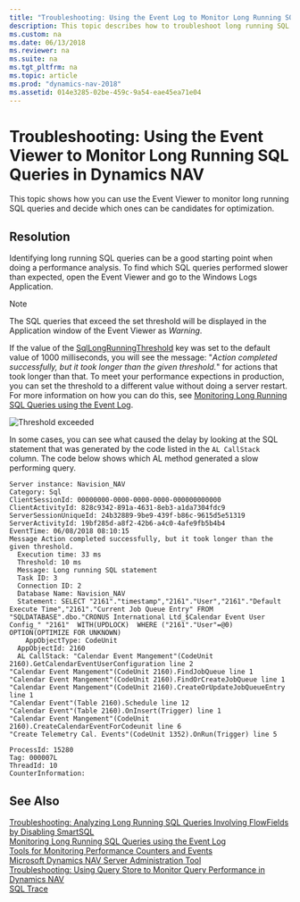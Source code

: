 ```yaml
---
title: "Troubleshooting: Using the Event Log to Monitor Long Running SQL Queries in Dynamics NAV"
description: This topic describes how to troubleshoot long running SQL queries that use the event viewer.
ms.custom: na
ms.date: 06/13/2018
ms.reviewer: na
ms.suite: na
ms.tgt_pltfrm: na
ms.topic: article
ms.prod: "dynamics-nav-2018"
ms.assetid: 014e3285-02be-459c-9a54-eae45ea71e04
---
```



# Troubleshooting: Using the Event Viewer to Monitor Long Running SQL Queries in Dynamics NAV

This topic shows how you can use the Event Viewer to monitor long running SQL queries and decide which ones can be candidates for optimization. 


## Resolution
Identifying long running SQL queries can be a good starting point when doing a performance analysis. To find which SQL queries performed slower than expected, open the Event Viewer and go to the Windows Logs Application. 

> [!NOTE]  
> The SQL queries that exceed the set threshold will be displayed in the Application window of the Event Viewer as *Warning*. 

If the value of the [SqlLongRunningThreshold](Configuring-Microsoft-Dynamics-NAV-Server.md) key was set to the default value of 1000 milliseconds, you will see the message: "*Action completed successfully, but it took longer than the given threshold.*" for actions that took longer than that. To meet your performance expections in production, you can set the threshold to a different value without doing a server restart. For more information on how you can do this, see [Monitoring Long Running SQL Queries using the Event Log](Monitoring-Long-Running-SQL-Queries-Event-Log.md). 


![Threshold exceeded](media/EventViewerExample1.png)

In some cases, you can see what caused the delay by looking at the SQL statement that was generated by the code listed in the `AL CallStack` column. The code below shows which AL method generated a slow performing query.

```
Server instance: Navision_NAV
Category: Sql
ClientSessionId: 00000000-0000-0000-0000-000000000000
ClientActivityId: 828c9342-891a-4631-8eb3-a1da7304fdc9
ServerSessionUniqueId: 24b32889-9be9-439f-b86c-9615d5e51319
ServerActivityId: 19bf285d-a8f2-42b6-a4c0-4afe9fb5b4b4
EventTime: 06/08/2018 08:10:15
Message Action completed successfully, but it took longer than the given threshold.
  Execution time: 33 ms
  Threshold: 10 ms
  Message: Long running SQL statement 
  Task ID: 3
  Connection ID: 2
  Database Name: Navision_NAV
  Statement: SELECT "2161"."timestamp","2161"."User","2161"."Default Execute Time","2161"."Current Job Queue Entry" FROM "SQLDATABASE".dbo."CRONUS International Ltd_$Calendar Event User Config_" "2161"  WITH(UPDLOCK)  WHERE ("2161"."User"=@0) OPTION(OPTIMIZE FOR UNKNOWN)
    AppObjectType: CodeUnit
  AppObjectId: 2160
  AL CallStack: "Calendar Event Mangement"(CodeUnit 2160).GetCalendarEventUserConfiguration line 2
"Calendar Event Mangement"(CodeUnit 2160).FindJobQueue line 1
"Calendar Event Mangement"(CodeUnit 2160).FindOrCreateJobQueue line 1
"Calendar Event Mangement"(CodeUnit 2160).CreateOrUpdateJobQueueEntry line 1
"Calendar Event"(Table 2160).Schedule line 12
"Calendar Event"(Table 2160).OnInsert(Trigger) line 1
"Calendar Event Mangement"(CodeUnit 2160).CreateCalendarEventForCodeunit line 6
"Create Telemetry Cal. Events"(CodeUnit 1352).OnRun(Trigger) line 5

ProcessId: 15280
Tag: 000007L
ThreadId: 10
CounterInformation:
```


## See Also
[Troubleshooting: Analyzing Long Running SQL Queries Involving FlowFields by Disabling SmartSQL](Troubleshooting-Queries-Involving-FlowFields-By-Disabling-SmartSQL.md)   
[Monitoring Long Running SQL Queries using the Event Log](Monitoring-Long-Running-SQL-Queries-Event-Log.md)  
[Tools for Monitoring Performance Counters and Events](Tools-for-Monitoring-Performance-Counters-and-Events.md)  
[Microsoft Dynamics NAV Server Administration Tool](Microsoft-Dynamics-NAV-Server-Administration-Tool.md)  
[Troubleshooting: Using Query Store to Monitor Query Performance in Dynamics NAV](troubleshooting-query-performance-using-query-store.md)  
[SQL Trace](https://docs.microsoft.com/sql/relational-databases/sql-trace/sql-trace)

